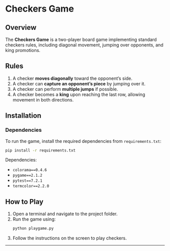 # **Checkers Game**

## **Overview**
The **Checkers Game** is a two-player board game implementing standard checkers rules, including diagonal movement, jumping over opponents, and king promotions.

## **Rules**
1. A checker **moves diagonally** toward the opponent’s side.
2. A checker can **capture an opponent’s piece** by jumping over it.
3. A checker can perform **multiple jumps** if possible.
4. A checker becomes a **king** upon reaching the last row, allowing movement in both directions.

## **Installation**
### **Dependencies**
To run the game, install the required dependencies from `requirements.txt`:
```sh
pip install -r requirements.txt
```
Dependencies:
- `colorama==0.4.6`
- `pygame==2.1.2`
- `pytest==7.2.1`
- `termcolor==2.2.0`

## **How to Play**
1. Open a terminal and navigate to the project folder.
2. Run the game using:
   ```sh
   python playgame.py
   ```
3. Follow the instructions on the screen to play checkers.

---
